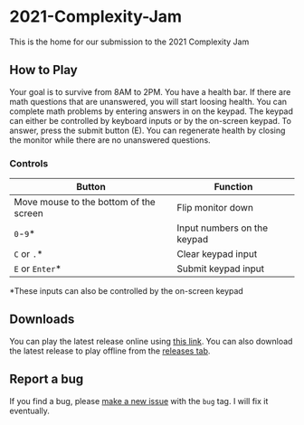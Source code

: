 # 2021-Complexity-Jam
This is the home for our submission to the 2021 Complexity Jam

## How to Play
Your goal is to survive from 8AM to 2PM. You have a health bar. If there are math questions that are unanswered, you will start loosing health. You can complete math problems by entering answers in on the keypad. The keypad can either be controlled by keyboard inputs or by the on-screen keypad. To answer, press the submit button (E). You can regenerate health by closing the monitor while there are no unanswered questions.
### Controls
Button | Function
--- | --- 
Move mouse to the bottom of the screen | Flip monitor down
`0`-`9`* | Input numbers on the keypad
`C` or `.`* | Clear keypad input
`E` or `Enter`*| Submit keypad input

*These inputs can also be controlled by the on-screen keypad

## Downloads
You can play the latest release online using [this link](https://calebri.github.io/2021-Complexity-Jam/). You can also download the latest release to play offline from the [releases tab](https://github.com/Calebri/2021-Complexity-Jam/releases).

## Report a bug
If you find a bug, please [make a new issue](https://github.com/Calebri/2021-Complexity-Jam/issues/new) with the `bug` tag. I will fix it eventually.
